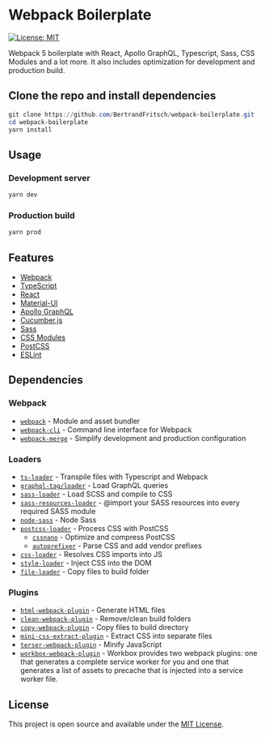 
# Webpack Boilerplate
[![License: MIT](https://img.shields.io/badge/License-MIT-blue.svg)](https://opensource.org/licenses/MIT)

Webpack 5 boilerplate with React, Apollo GraphQL, Typescript, Sass, CSS Modules and a lot more.
It also includes optimization for development and production build.

## Clone the repo and install dependencies
```powershell
git clone https://github.com/BertrandFritsch/webpack-boilerplate.git
cd webpack-boilerplate
yarn install
```
## Usage

### Development server

```powershell
yarn dev
```

### Production build

```powershell
yarn prod
```

## Features

- [Webpack](https://webpack.js.org)
- [TypeScript](https://www.typescriptlang.org)
- [React](https://reactjs.org)
- [Material-UI](https://material-ui.com)
- [Apollo GraphQL](https://www.apollographql.com/docs/react)
- [Cucumber.js](https://github.com/cucumber/cucumber-js)
- [Sass](https://sass-lang.com)
- [CSS Modules](https://github.com/css-modules/css-modules)
- [PostCSS](https://postcss.org)
- [ESLint](https://eslint.org)

## Dependencies

### Webpack

- [`webpack`](https://github.com/webpack/webpack) - Module and asset bundler
- [`webpack-cli`](https://github.com/webpack/webpack-cli) - Command line interface for Webpack
- [`webpack-merge`](https://github.com/survivejs/webpack-merge) - Simplify development and production configuration

### Loaders

- [`ts-loader`](https://github.com/TypeStrong/ts-loader) - Transpile files with Typescript and Webpack
- [`graphql-tag/loader`](https://github.com/apollographql/graphql-tag) - Load GraphQL queries
- [`sass-loader`](https://webpack.js.org/loaders/sass-loader/) - Load SCSS and compile to CSS
- [`sass-resources-loader`](https://github.com/shakacode/sass-resources-loader/) - @import your SASS resources into every required SASS module
- [`node-sass`](https://github.com/sass/node-sass) - Node Sass
- [`postcss-loader`](https://webpack.js.org/loaders/postcss-loader/) - Process CSS with PostCSS
  - [`cssnano`](https://github.com/cssnano/cssnano) - Optimize and compress PostCSS
  - [`autoprefixer`](https://github.com/postcss/autoprefixer) - Parse CSS and add vendor prefixes
- [`css-loader`](https://webpack.js.org/loaders/css-loader/) - Resolves CSS imports into JS
- [`style-loader`](https://webpack.js.org/loaders/style-loader/) - Inject CSS into the DOM
- [`file-loader`](https://webpack.js.org/loaders/file-loader/) - Copy files to build folder

### Plugins

- [`html-webpack-plugin`](https://github.com/jantimon/html-webpack-plugin) - Generate HTML files
- [`clean-webpack-plugin`](https://github.com/johnagan/clean-webpack-plugin) - Remove/clean build folders
- [`copy-webpack-plugin`](https://github.com/webpack-contrib/copy-webpack-plugin) - Copy files to build directory
- [`mini-css-extract-plugin`](https://github.com/webpack-contrib/mini-css-extract-plugin) - Extract CSS into separate files
- [`terser-webpack-plugin`](https://github.com/webpack-contrib/terser-webpack-plugin) - Minify JavaScript
- [`workbox-webpack-plugin`](https://github.com/GoogleChrome/workbox/tree/master/packages/workbox-webpack-plugin) - Workbox provides two webpack plugins: one that generates a complete service worker for you and one that generates a list of assets to precache that is injected into a service worker file.

## License

This project is open source and available under the [MIT License](LICENSE).
